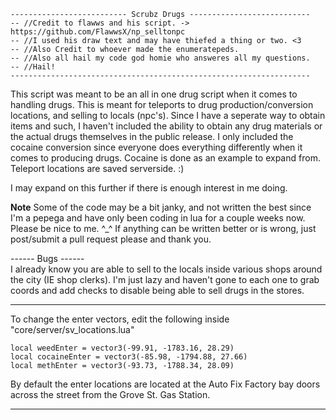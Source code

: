 ```
-------------------------- Scrubz Drugs ---------------------------
-- //Credit to flawws and his script. -> https://github.com/FlawwsX/np_selltonpc
-- //I used his draw text and may have thiefed a thing or two. <3
-- //Also Credit to whoever made the enumeratepeds.
-- //Also all hail my code god homie who answeres all my questions.
-- //Hail!
-------------------------------------------------------------------
```

This script was meant to be an all in one drug script when it comes to handling drugs. This is meant for teleports to drug production/conversion locations, and selling to locals (npc's). Since I have a seperate way to obtain items and such, I haven't included the ability to obtain any drug materials or the actual drugs themselves in the public release. I only included the cocaine conversion since everyone does everything differently when it comes to producing drugs. Cocaine is done as an example to expand from. Teleport locations are saved serverside. :)

I may expand on this further if there is enough interest in me doing.

**Note**
Some of the code may be a bit janky, and not written the best since I'm a pepega and have only been coding in lua for a couple weeks
now. Please be nice to me. ^_^ If anything can be written better or is wrong, just post/submit a pull request please and thank you.

------ Bugs ------  
I already know you are able to sell to the locals inside various shops around the city (IE shop clerks). I'm just lazy and haven't gone to each one to grab coords and add checks to disable being able to sell drugs in the stores.

----------------------------------------------------

To change the enter vectors, edit the following inside "core/server/sv_locations.lua"

```
local weedEnter = vector3(-99.91, -1783.16, 28.29)
local cocaineEnter = vector3(-85.98, -1794.88, 27.66)
local methEnter = vector3(-93.73, -1788.34, 28.09)
```

By default the enter locations are located at the Auto Fix Factory bay doors across the street from the Grove St. Gas Station.

----------------------------------------------------
